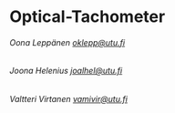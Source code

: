 # Optical-Tachometer

###### Oona Leppänen oklepp@utu.fi
###### Joona Helenius joalhel@utu.fi 
###### Valtteri Virtanen vamivir@utu.fi
